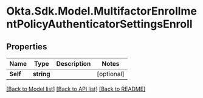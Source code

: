 # Okta.Sdk.Model.MultifactorEnrollmentPolicyAuthenticatorSettingsEnroll

## Properties

Name | Type | Description | Notes
------------ | ------------- | ------------- | -------------
**Self** | **string** |  | [optional] 

[[Back to Model list]](../README.md#documentation-for-models) [[Back to API list]](../README.md#documentation-for-api-endpoints) [[Back to README]](../README.md)

